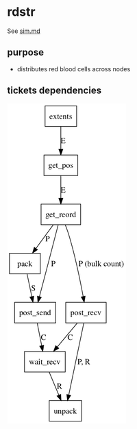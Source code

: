 # rdstr

See [sim.md](../sim.md)

## purpose

* distributes red blood cells across nodes

## tickets dependencies

![alt text](graphviz/deps.png)
